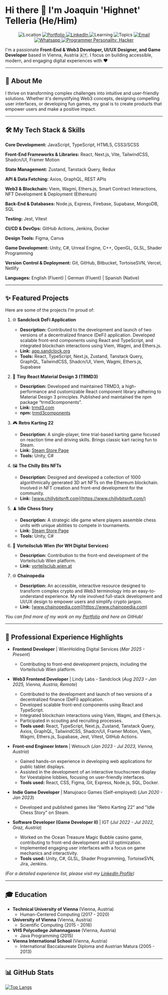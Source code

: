 # Hi there 👋 I'm Joaquin 'Highnet' Telleria (He/Him)

<p align="center">
  <img src="https://img.shields.io/badge/🌍%20Based%20in-Vienna,%20Austria-blue?style=for-the-badge" alt="Location"/>
  <a href="https://highnetcv.xyz/" target="_blank">
    <img src="https://img.shields.io/badge/🌐%20Portfolio-highnetcv.xyz-blue?style=for-the-badge" alt="Portfolio"/>
  </a>
  <a href="https://www.linkedin.com/in/joaquin-telleria-57957aa5" target="_blank">
    <img src="https://img.shields.io/badge/🤝%20LinkedIn-0077B5?style=for-the-badge&logo=linkedin&logoColor=white" alt="LinkedIn"/>
  </a>
  <img src="https://img.shields.io/badge/🌱%20Learning-Graph%20Theory-blue?style=for-the-badge" alt="Learning"/>
  <img src="https://img.shields.io/badge/💬%20Ask%20me%20about-Front--End%20Dev,%20Web3,%20UI/UX,%20Games-blue?style=for-the-badge" alt="Topics"/>
  <a href="mailto:joaquintelleria@gmail.com">
    <img src="https://img.shields.io/badge/📫%20Email-joaquintelleria@gmail.com-blue?style=for-the-badge&logo=gmail&logoColor=white" alt="Email"/>
  </a>
  <a href="https://wa.me/+436764204412">
    <img src="https://img.shields.io/badge/💬%20Whatsapp-+436764204412-25D366?style=for-the-badge&logo=whatsapp&logoColor=white" alt="Whatsapp"/>
  </a>
  <a href="https://chatgpt.com/share/681f516e-4f8c-8008-a212-ff4832f6886f" target="_blank">
    <img src="https://img.shields.io/badge/Programmer%20Personality%3A%20Hacker-orange?style=for-the-badge" alt="Programmer Personality: Hacker"/>
  </a>
</p>

I'm a passionate **Front-End & Web3 Developer, UI/UX Designer, and Game Developer** based in Vienna, Austria 🇦🇹. I focus on building accessible, modern, and engaging digital experiences with ❤️

---

## 🚀 About Me

I thrive on transforming complex challenges into intuitive and user-friendly solutions. Whether it's demystifying Web3 concepts, designing compelling user interfaces, or developing fun games, my goal is to create products that empower users and make a positive impact.

<p align="center">

</p>

---

## 🛠️ My Tech Stack & Skills

**Core Development:** JavaScript, TypeScript, HTML5, CSS3/SCSS

**Front-End Frameworks & Libraries:** React, Next.js, Vite, TailwindCSS, Shadcn/UI, Framer Motion

**State Management:** Zustand, Tanstack Query, Redux

**API & Data Fetching:** Axios, GraphQL, REST APIs

**Web3 & Blockchain:** Viem, Wagmi, Ethers.js, Smart Contract Interactions, NFT Development & Deployment (Ethereum)

**Back-End & Databases:** Node.js, Express, Firebase, Supabase, MongoDB, SQL

**Testing:** Jest, Vitest

**CI/CD & DevOps:** GitHub Actions, Jenkins, Docker

**Design Tools:** Figma, Canva

**Game Development:** Unity, C#, Unreal Engine, C++, OpenGL, GLSL, Shader Programming

**Version Control & Deployment:** Git, GitHub, Bitbucket, TortoiseSVN, Vercel, Netlify
  
**Languages:** English (Fluent) | German (Fluent) | Spanish (Native)

---

## ✨ Featured Projects

Here are some of the projects I'm proud of:

1.  🌐 **Sandclock DeFi Application**
    * **Description:** Contributed to the development and launch of two versions of a decentralized finance (DeFi) application. Developed scalable front-end components using React and TypeScript, and integrated blockchain interactions using Viem, Wagmi, and Ethers.js.
    * **Link:** [app.sandclock.org](https://app.sandclock.org/)
    * **Tools:** React, TypeScript, Next.js, Zustand, Tanstack Query, GraphQL, TailwindCSS, Shadcn/UI, Viem, Wagmi, Ethers.js, Supabase

2.  🎨 **Tiny React Material Design 3 (TRMD3)**
    * **Description:** Developed and maintained TRMD3, a high-performance and customizable React component library adhering to Material Design 3 principles. Published and maintained the npm package “trmd3components”.
    * **Link:** [trmd3.com](https://trmd3.com/)
    * **npm:** [trmd3components](https://www.npmjs.com/package/trmd3components)

3.  🎮 **Retro Karting 22**
    * **Description:** A single-player, time trial-based karting game focused on reaction time and driving skills. Brings classic kart racing fun to Steam.
    * **Link:** [Steam Store Page](https://store.steampowered.com/app/1906070/Retro_Karting_22/)
    * **Tools:** Unity, C#

4.  🖼️ **The Chilly Bits NFTs**
    * **Description:** Designed and developed a collection of 1000 algorithmically generated 3D art NFTs on the Ethereum blockchain. Involved in NFT creation and front-end development for the community.
    * **Link:** [www.chillybitsnft.com](https://www.chillybitsnft.com/)

5.  ♟️ **Idle Chess Story**
    * **Description:** A strategic idle game where players assemble chess units with unique abilities to compete in tournaments.
    * **Link:** [Steam Store Page](https://store.steampowered.com/app/1067110/Idle_Chess_Story/)
    * **Tools:** Unity, C#

6.  🏢 **Vorteilsclub Wien (for WH Digital Services)**
    * **Description:** Contribution to the front-end development of the Vorteilsclub Wien platform.
    * **Link:** [vorteilsclub.wien.at](https://vorteilsclub.wien.at/)

7.  🌐 **Chainopedia**
    * **Description:** An accessible, interactive resource designed to transform complex crypto and Web3 terminology into an easy-to-understand experience. My role involved full-stack development and UI/UX design to empower users and simplify crypto jargon.
    * **Link:** [www.chainopedia.com](https://www.chainopedia.com)

*You can find more of my work on my [Portfolio](https://highnetcv.xyz/) and here on GitHub!*

---

## 💼 Professional Experience Highlights

* **Frontend Developer** | WienHolding Digital Services (_Mar 2025 - Present_)
    * Contributing to front-end development projects, including the Vorteilsclub Wien platform.

* **Web3 Frontend Developer** | Lindy Labs - Sandclock (_Aug 2023 – Jan 2025, Vienna, Austria, Remote_)
    * Contributed to the development and launch of two versions of a decentralized finance (DeFi) application.
    * Developed scalable front-end components using React and TypeScript.
    * Integrated blockchain interactions using Viem, Wagmi, and Ethers.js.
    * Participated in scouting and recruiting processes.
    * **Tools used:** React, TypeScript, Next.js, Zustand, Tanstack Query, Axios, GraphQL, TailwindCSS, Shadcn/UI, Framer Motion, Viem, Wagmi, Ethers.js, Supabase, Jest, Vitest, GitHub Actions.

* **Front-end Engineer Intern** | Wetouch (_Jan 2023 - Jul 2023, Vienna, Austria_)
    * Gained hands-on experience in developing web applications for public tablet displays.
    * Assisted in the development of an interactive touchscreen display for Voestalpine lobbies, focusing on user-friendly interfaces.
    * **Tools used:** React, CSS, Figma, Git, Express, Node.js, SQL, Docker.

* **Indie Game Developer** | Manujoaco Games (Self-employed) (_Jun 2020 - Jan 2023_)
    * Developed and published games like "Retro Karting 22" and "Idle Chess Story" on Steam.

* **Software Developer (Game Developer II)** | IGT (_Jul 2022 - Jul 2022, Graz, Austria_)
    * Worked on the Ocean Treasure Magic Bubble casino game, contributing to front-end development and UI optimization.
    * Implemented engaging user interfaces with a focus on game mechanics and interactivity.
    * **Tools used:** Unity, C#, GLSL, Shader Programming, TortoiseSVN, Jira, Jenkins.

*(For a detailed experience list, please visit my [LinkedIn Profile](https://www.linkedin.com/in/joaquin-telleria-57957aa5))*

---

## 🎓 Education

* **Technical University of Vienna** (Vienna, Austria)
    * Human-Centered Computing (2017 - 2020)
* **University of Vienna** (Vienna, Austria)
    * Scientific Computing (2015 - 2016)
* **VHS Polycollege Johannagasse** (Vienna, Austria)
    * Java Programming (2015)
* **Vienna International School** (Vienna, Austria)
    * International Baccalaureate Diploma and Austrian Matura (2005 - 2013)

---

## 📊 GitHub Stats

[![Top Langs](https://github-readme-stats.vercel.app/api/top-langs/?username=highnet&layout=compact&theme=radical)](https://github.com/anuraghazra/github-readme-stats)

